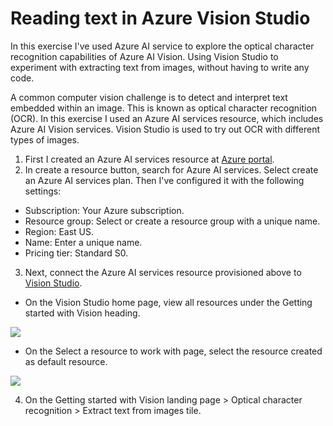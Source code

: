 # Reading text in Azure Vision Studio

In this exercise I've used Azure AI service to explore the optical character recognition capabilities of Azure AI Vision. Using Vision Studio to experiment with extracting text from images, without having to write any code.

A common computer vision challenge is to detect and interpret text embedded within an image. This is known as optical character recognition (OCR). In this exercise I used an Azure AI services resource, which includes Azure AI Vision services. Vision Studio is used to try out OCR with different types of images.

1) First I created an Azure AI services resource at [Azure portal](https://portal.azure.com).
2) In create a resource button, search for Azure AI services. Select create an Azure AI services plan. Then I've configured it with the following settings:
- Subscription: Your Azure subscription.
- Resource group: Select or create a resource group with a unique name.
- Region: East US.
- Name: Enter a unique name.
- Pricing tier: Standard S0.

3) Next, connect the Azure AI services resource provisioned above to [Vision Studio](https://portal.vision.cognitive.azure.com).
- On the Vision Studio home page, view all resources under the Getting started with Vision heading.
<img src="https://microsoftlearning.github.io/mslearn-ai-fundamentals/Instructions/Labs/media/analyze-images-vision/vision-resources.png">

- On the Select a resource to work with page, select the resource created as default resource.
<img src="https://microsoftlearning.github.io/mslearn-ai-fundamentals/Instructions/Labs/media/analyze-images-vision/default-resource.png">

4) On the Getting started with Vision landing page > Optical character recognition > Extract text from images tile.
